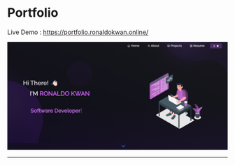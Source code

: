 # Portfolio

Live Demo : https://portfolio.ronaldokwan.online/

[![portfolio](./images/portfolio.png)](https://portfolio.ronaldokwan.online/)

---
